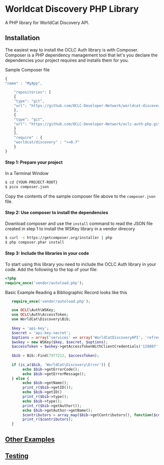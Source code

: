 # Worldcat Discovery PHP Library

A PHP library for WorldCat Discovery API. 

## Installation

The easiest way to install the OCLC Auth library is with Composer. Composer is a PHP dependency management tool that let's you declare the dependencies your project requires and installs them for you.

Sample Composer file

```javascript
{
"name" : "MyApp",

	"repositories": [
	{
	"type": "git",
	"url": "https://github.com/OCLC-Developer-Network/worldcat-discovery-php.git"
	},
    {
    "type": "git",
    "url": "https://github.com/OCLC-Developer-Network/oclc-auth-php.git"
    }
	],
	"require" : {
	"worldcat/discovery" : ">=0.7"
	}
}
```

#### Step 1: Prepare your project

In a Terminal Window

```bash
$ cd {YOUR-PROJECT-ROOT}
$ pico composer.json
```

Copy the contents of the sample composer file above to the `composer.json` file.

#### Step 2: Use composer to install the dependencies

Download composer and use the `install` command to read the JSON file created in step 1 to install the WSKey library in a vendor direcory

```bash
$ curl -s https://getcomposer.org/installer | php
$ php composer.phar install
```

#### Step 3: Include the libraries in your code
To start using this library you need to include the OCLC Auth library in your code. Add the following to the top of your file:
```php
<?php
require_once('vendor/autoload.php');
```

Basic Example Reading a Bibliographic Record looks like this
```php
   require_once('vendor/autoload.php');

   use OCLC\Auth\WSKey;
   use OCLC\Auth\AccessToken;
   use WorldCat\Discovery\Bib;
   
   $key = 'api-key';
   $secret = 'api-key-secret';
   $options = array('services' => array('WorldCatDiscoveryAPI', 'refresh_token'));
   $wskey = new WSKey($key, $secret, $options);
   $accessToken = $wskey->getAccessTokenWithClientCredentials('128807', '128807'));
   
   $bib = Bib::Find(7977212, $accessToken);
   
   if (is_a($bib, 'WorldCat\Discovery\Error')) {
   		echo $bib->getErrorCode();
   		echo $bib->getErrorMessage();
   } else {
   		echo $bib->getName();
   		print_r($bib->getID());
   		echo $bib->getID()
   		print_r($bib->type();
   		echo $bib->type();
   		print_r($bib->getAuthor());
   		echo $bib->getAuthor->getName();
   		$contributors = array_map($bib->getContributors(), function($contributor){return $contributor->getName();});
   		print_r($contributors);
   }
```

## [Other Examples](https://github.com/OCLC-Developer-Network/worldcat-discovery-php/blob/master/docs/example.rst)
##  [Testing](https://github.com/OCLC-Developer-Network/worldcat-discovery-php/blob/master/docs/RunningTests.rst)